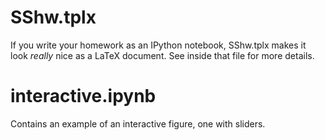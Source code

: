 # SShw.tplx
If you write your homework as an IPython notebook, SShw.tplx makes it look
*really* nice as a LaTeX document. See inside that file for more details.

# interactive.ipynb
Contains an example of an interactive figure, one with sliders.
